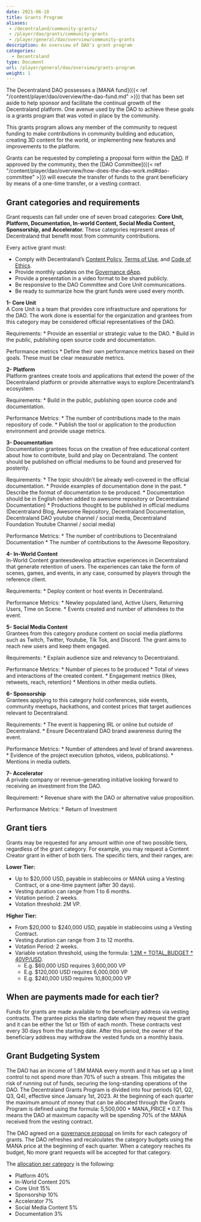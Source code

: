 ```yaml
---
date: 2021-06-18
title: Grants Program
aliases:
 - /decentraland/community-grants/
 - /player/dao/grants/community-grants
 - /player/general/dao/overview/community-grants
description: An overview of DAO's grant program
categories:
  - Decentraland
type: Document
url: /player/general/dao/overview/grants-program
weight: 1
---
```



The Decentraland DAO possesses a [MANA fund]({{< ref "/content/player/dao/overview/the-dao-fund.md" >}})  that has been set aside to help sponsor and facilitate the continual growth of the Decentraland platform. One avenue used by the DAO to achieve these goals is a grants program that was voted in place by the community.

This grants program allows any member of the community to request funding to make contributions in community building and education, creating 3D content for the world, or implementing new features and improvements to the platform.

Grants can be requested by completing a proposal form within the [DAO](https://governance.decentraland.org/). If approved by the community, then the [DAO Committee]({{< ref "/content/player/dao/overview/how-does-the-dao-work.md#dao-committee" >}}) will execute the transfer of funds to the grant beneficiary by means of a one-time transfer, or a vesting contract.

## Grant categories and requirements

Grant requests can fall under one of seven broad categories: **Core Unit, Platform, Documentation, In-world Content, Social Media Content, Sponsorship, and Accelerator.** These categories represent areas of Decentraland that benefit most from community contributions.

Every active grant must:
* Comply with Decentraland’s [Content Policy](https://decentraland.org/content),  [Terms of Use](https://decentraland.org/terms), and [Code of Ethics](https://decentraland.org/ethics).
* Provide monthly updates on the [Governance dApp](https://governance.decentraland.org/).
* Provide a presentation in a video format to be shared publicly.
* Be responsive to the DAO Committee and Core Unit communications.
* Be ready to summarize how the grant funds were used every month.

**1- Core Unit**  
A Core Unit is a team that provides core infrastructure and operations for the DAO. The work done is essential for the organization and grantees from this category may be considered official representatives of the DAO.

Requirements:
	* Provide an essential or strategic value to the DAO.
	* Build in the public, publishing open source code and documentation.

Performance metrics
	* Define their own performance metrics based on their goals. These must be clear measurable metrics.

**2- Platform**  
Platform grantees create tools and applications that extend the power of the Decentraland platform or provide alternative ways to explore Decentraland’s ecosystem.

Requirements:
	* Build in the public, publishing open source code and documentation.

Performance Metrics:
	* The number of contributions made to the main repository of code.
	* Publish the tool or application to the production environment and provide usage metrics.

**3- Documentation**  
Documentation grantees focus on the creation of free educational content about how to contribute, build and play on Decentraland. The content should be published on official mediums to be found and preserved for posterity.

Requirements:
	* The topic shouldn’t be already well-covered in the official documentation.
	* Provide examples of documentation done in the past.
	* Describe the format of documentation to be produced.
	* Documentation should be in English (when added to awesome repository or Decentraland Documentation)
	* Productions thought to be published in official mediums (Decentraland Blog, Awesome Repository, Decentraland Documentation, Decentraland DAO youtube channel / social media, Decentraland Foundation Youtube Channel / social media)
 	

Performance Metrics:
	* The number of contributions to Decentraland Documentation
	* The number of contributions to the Awesome Repository.

**4- In-World Content**  
In-World Content granteesdevelop attractive experiences in Decentraland that generate retention of users. The experiences can take the form of scenes, games, and events, in any case, consumed by players through the reference client.

Requirements:
	* Deploy content or host events in Decentraland.

Performance Metrics:
	* Newley populated land, Active Users, Returning Users, Time on Scene.
	* Events created and number of attendees to the event.
	
**5- Social Media Content**  
Grantees from this category produce content on social media platforms such as Twitch, Twitter, Youtube, Tik Tok, and Discord. The grant aims to reach new users and keep them engaged.

Requirements:
	* Explain audience size and relevancy to Decentraland.

Performance Metrics:
	* Number of pieces to be produced
	* Total of views and interactions of the created content.
	* Engagement metrics (likes, retweets, reach, retention)
	* Mentions in other media outlets.
	
**6- Sponsorship**  
Grantees applying to this category hold conferences, side events, community meetups, hackathons, and contest prices that target audiences relevant to Decentraland.

Requirements:
	* The event is happening IRL or online but outside of Decentraland.
	* Ensure Decentraland DAO brand awareness during the event.

Performance Metrics:
	* Number of attendees and level of brand awareness.
	* Evidence of the project execution (photos, videos, publications).
	* Mentions in media outlets.
	
**7- Accelerator**  
A private company or revenue-generating initiative looking forward to receiving an investment from the DAO.

Requirement:
	* Revenue share with the DAO or alternative value proposition.

Performance Metrics:
	* Return of Investment

## Grant tiers

Grants may be requested for any amount within one of two possible tiers, regardless of the grant category. For example, you may request a Content Creator grant in either of both tiers.
The specific tiers, and their ranges, are:

**Lower Tier:**  
* Up to $20,000 USD, payable in stablecoins or MANA using a Vesting Contract, or a one-time payment (after 30 days).
* Vesting duration can range from 1 to 6 months.
* Votation period: 2 weeks.
* Votation threshold: 2M VP.

**Higher Tier:**  
* From $20,000 to $240,000 USD, payable in stablecoins using a Vesting Contract.
* Vesting duration can range from 3 to 12 months.
* Votation Period: 2 weeks.
* Variable votation threshold, using the formula: [1.2M + TOTAL_BUDGET * 40VP/USD](https://docs.google.com/spreadsheets/d/1VAVGZYbhV98hHxc2M39d-6XqeVG8ov2kvS9Yaxp0TyY/edit#gid=1241323121).
	* E.g. $60,000 USD requires 3,600,000 VP
	* E.g. $120,000 USD requires 6,000,000 VP
	* E.g. $240,000 USD requires 10,800,000 VP

## When are payments made for each tier? 
Funds for grants are made available to the beneficiary address via vesting contracts. The grantee picks the starting date when they request the grant and it can be either the 1st or 15th of each month. These contracts vest every 30 days from the starting date. After this period, the owner of the beneficiary address may withdraw the vested funds on a monthly basis.


## Grant Budgeting System

The DAO has an income of 1.8M MANA every month and it has set up a limit control to not spend more than 70% of such a stream. This mitigates the risk of running out of funds, securing the long-standing operations of the DAO. The Decentraland Grants Program is divided into four periods (Q1, Q2, Q3, Q4), effective since January 1st, 2023. At the beginning of each quarter the maximum amount of money that can be allocated through the Grants Program is defined using the formula: 5,500,000 * MANA_PRICE * 0.7. This means the DAO at maximum capacity will be spending 70% of the MANA received from the vesting contract.

The DAO agreed on a [governance proposal](https://governance.decentraland.org/proposal/?id=bfab7b70-7b75-11ed-ad27-015f26e7c35c) on limits for each category of grants. The DAO refreshes and recalculates the category budgets using the MANA price at the beginning of each quarter. When a category reaches its budget, No more grant requests will be accepted for that category.

 The [allocation per category](https://github.com/Decentraland-DAO/transparency/blob/main/src/budgets.json) is the following:

* Platform 40% 
* In-World Content 20% 
* Core Unit 15% 
* Sponsorship 10% 
* Accelerator 7% 
* Social Media Content 5% 
* Documentation 3% 



